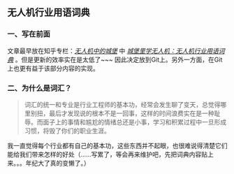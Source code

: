 ## 无人机行业用语词典

### 一、写在前面

文章最早放在知乎专栏：*[无人机中的城堡](https://zhuanlan.zhihu.com/castleofUAV)* 中
*[城堡里学无人机：无人机行业用语词典](https://zhuanlan.zhihu.com/p/21849795)* 。但是更新的效率实在是太低了~~~ 因此决定放到Git上。另外一方面，在Git上也更有益于该部分内容的实现。

### 二、为什么是词汇？

>词汇的统一和专业是行业工程师的基本功，经常会发生聊了变天，总觉得哪里别扭，最后才发现说的根本不是一回事，这样的时间浪费实在是一种耻辱。而面子上的事情和尴尬的情绪总还是小事，学习和积累过程中一旦形成习惯，将毁了你们的职业生涯。

我一直觉得每个行业都有自己的基本功，这些东西并不起眼，也很难说得清楚它们能给我们带来怎样的好处（……写累了，等会再来维护吧，先把词典内容贴上来。。。年纪大了真的变懒了。）
